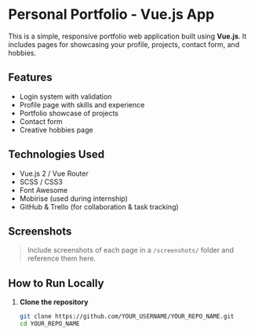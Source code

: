 # Personal Portfolio - Vue.js App

This is a simple, responsive portfolio web application built using **Vue.js**. It includes pages for showcasing your profile, projects, contact form, and hobbies.

## Features

-  Login system with validation
-  Profile page with skills and experience
-  Portfolio showcase of projects
-  Contact form
-  Creative hobbies page

## Technologies Used

- Vue.js 2 / Vue Router
- SCSS / CSS3
- Font Awesome
- Mobirise (used during internship)
- GitHub & Trello (for collaboration & task tracking)

## Screenshots

> Include screenshots of each page in a `/screenshots/` folder and reference them here.

##  How to Run Locally

1. **Clone the repository**
   ```bash
   git clone https://github.com/YOUR_USERNAME/YOUR_REPO_NAME.git
   cd YOUR_REPO_NAME
